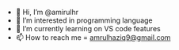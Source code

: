- 👋 Hi, I’m @amirulhr
- 👀 I’m interested in programming language
- 🌱 I’m currently learning on VS code features
- 📫 How to reach me = amrulhaziq9@gmail.com

<!---
amirulhr/amirulhr is a ✨ special ✨ repository because its `README.md` (this file) appears on your GitHub profile.
You can click the Preview link to take a look at your changes.
--->
